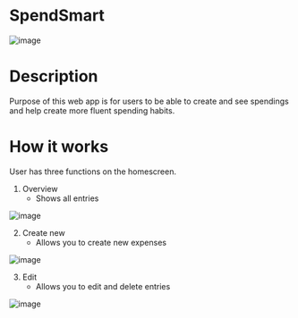 # SpendSmart
![image](https://github.com/user-attachments/assets/705f48ec-5677-473e-a955-c4f7e8fb51f5)


# Description
Purpose of this web app is for users to be able to create and see spendings and help create more fluent spending habits. 

# How it works
User has three functions on the homescreen.
  1. Overview
     - Shows all entries 
     
![image](https://github.com/user-attachments/assets/2d1755e9-4f94-448a-a663-e9c1a57fd0ae)

  2. Create new
     - Allows you to create new expenses
     
![image](https://github.com/user-attachments/assets/1c66ef86-6da7-4119-ab83-70e42b7e1c7b)

  3. Edit
     - Allows you to edit and delete entries

![image](https://github.com/user-attachments/assets/101a1f25-05ed-418a-89b0-4065f524f0ea)
